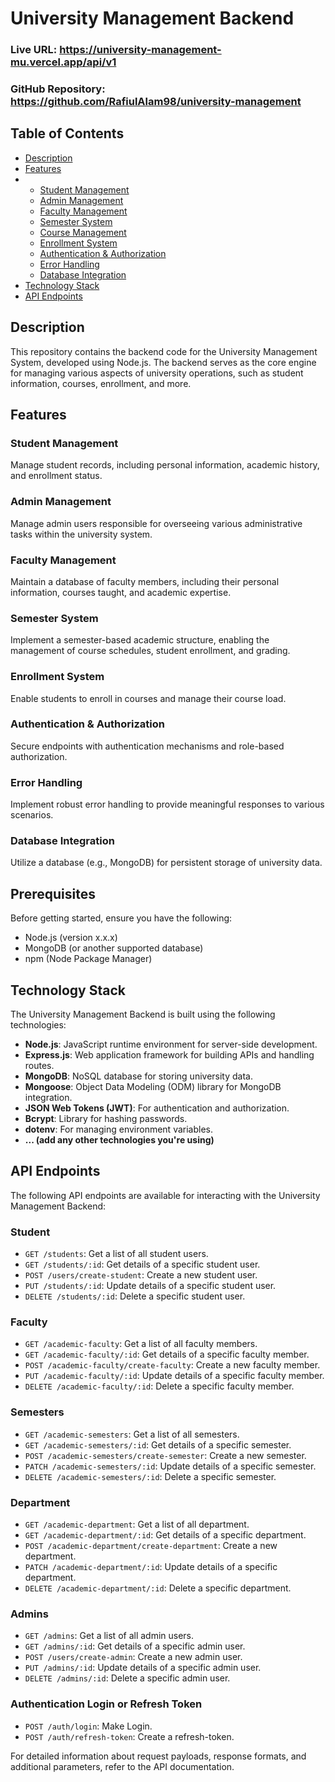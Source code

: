# University Management Backend

### Live URL: https://university-management-mu.vercel.app/api/v1
### GitHub Repository: https://github.com/RafiulAlam98/university-management

## Table of Contents

- [Description](#description)
- [Features](#features)
- - [Student Management](#student-management)
  - [Admin Management](#admin-management)
  - [Faculty Management](#faculty-management)
  - [Semester System](#semester-system)
  - [Course Management](#course-management)
  - [Enrollment System](#enrollment-system)
  - [Authentication & Authorization](#authentication--authorization)
  - [Error Handling](#error-handling)
  - [Database Integration](#database-integration)
- [Technology Stack](#technology-stack)
- [API Endpoints](#api-endpoints)

## Description

This repository contains the backend code for the University Management System, developed using Node.js. The backend serves as the core engine for managing various aspects of university operations, such as student information, courses, enrollment, and more.

## Features

### Student Management

Manage student records, including personal information, academic history, and enrollment status.

### Admin Management

Manage admin users responsible for overseeing various administrative tasks within the university system.

### Faculty Management

Maintain a database of faculty members, including their personal information, courses taught, and academic expertise.

### Semester System

Implement a semester-based academic structure, enabling the management of course schedules, student enrollment, and grading.

### Enrollment System

Enable students to enroll in courses and manage their course load.

### Authentication & Authorization

Secure endpoints with authentication mechanisms and role-based authorization.

### Error Handling

Implement robust error handling to provide meaningful responses to various scenarios.


### Database Integration

Utilize a database (e.g., MongoDB) for persistent storage of university data.

## Prerequisites

Before getting started, ensure you have the following:

- Node.js (version x.x.x)
- MongoDB (or another supported database)
- npm (Node Package Manager)


## Technology Stack

The University Management Backend is built using the following technologies:

- **Node.js**: JavaScript runtime environment for server-side development.
- **Express.js**: Web application framework for building APIs and handling routes.
- **MongoDB**: NoSQL database for storing university data.
- **Mongoose**: Object Data Modeling (ODM) library for MongoDB integration.
- **JSON Web Tokens (JWT)**: For authentication and authorization.
- **Bcrypt**: Library for hashing passwords.
- **dotenv**: For managing environment variables.
- **... (add any other technologies you're using)**


## API Endpoints

The following API endpoints are available for interacting with the University Management Backend:


  
### Student

- `GET /students`: Get a list of all student users.
- `GET /students/:id`: Get details of a specific student user.
- `POST /users/create-student`: Create a new student user.
- `PUT /students/:id`: Update details of a specific student user.
- `DELETE /students/:id`: Delete a specific student user.

### Faculty

- `GET /academic-faculty`: Get a list of all faculty members.
- `GET /academic-faculty/:id`: Get details of a specific faculty member.
- `POST /academic-faculty/create-faculty`: Create a new faculty member.
- `PUT /academic-faculty/:id`: Update details of a specific faculty member.
- `DELETE /academic-faculty/:id`: Delete a specific faculty member.

### Semesters

- `GET /academic-semesters`: Get a list of all semesters.
- `GET /academic-semesters/:id`: Get details of a specific semester.
- `POST /academic-semesters/create-semester`: Create a new semester.
- `PATCH /academic-semesters/:id`: Update details of a specific semester.
- `DELETE /academic-semesters/:id`: Delete a specific semester.
  
### Department

- `GET /academic-department`: Get a list of all department.
- `GET /academic-department/:id`: Get details of a specific department.
- `POST /academic-department/create-department`: Create a new department.
- `PATCH /academic-department/:id`: Update details of a specific department.
- `DELETE /academic-department/:id`: Delete a specific department.

### Admins

- `GET /admins`: Get a list of all admin users.
- `GET /admins/:id`: Get details of a specific admin user.
- `POST /users/create-admin`: Create a new admin user.
- `PUT /admins/:id`: Update details of a specific admin user.
- `DELETE /admins/:id`: Delete a specific admin user.

### Authentication Login or Refresh Token

- `POST /auth/login`: Make Login.
- `POST /auth/refresh-token`: Create a refresh-token.

For detailed information about request payloads, response formats, and additional parameters, refer to the API documentation.

